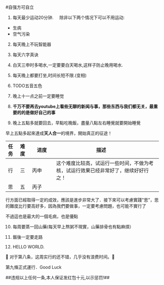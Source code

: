 #自强方可自立  

1. 每天最少运动20分钟.    
除非以下两个情况下可以不用运动:
  * 生病
  * 空气污染  

2. 每天晚上不玩智能器

5. 每天六字真诀  

1. 白天三申时多喝水,一定要要白天喝水,这样子防止晚用喝水.
7. 每天晚上都要打坐,时间长短不限.(变相)
8. TODO五音五色  
9. 晚上十一点之前一定要睡觉
10. **千万不要再去youtube上看些无聊的新闻与事，那些东西与我们都无关，最重要的的是做好自己的事**
11. 晚上五點多就要回去，早點吃晚飯，盡量八點左右睡覺就要開始睡覺

早上五點多起來達成**天人合一**的境界，開始真正的征途！

|任务|难度|　进度　　|描述          |
|:---|:---|:---|---------------|
|行|三|丙申 |这个难度比较高，试运行一些时间，不做为考核，试运行效果已经非常好了，继续好好行之！|  
|思|五|丙子 |　　|  

行方面已經取得一定的成效，應該是進步非常大了．接下來可以考慮實踐"思"，思的難度比行要高好多，因為我們要做事，一定要考慮問題，也可能不實行了

不過這也是最大的一個毛病，也是優點

10. 每周要蒸一回山藥(每天早上熬粥不現實，山藥排骨也有點麻煩）

11. 飯後一定要走路

9. HELLO WORLD.  

:tada: 对于第八条，这周实行的还不错，几乎没有浪费时间。:tada: 

第九條正式運行．Good Luck

##违规以上任何一条,本人保证发红包十元,以示惩罚!##
